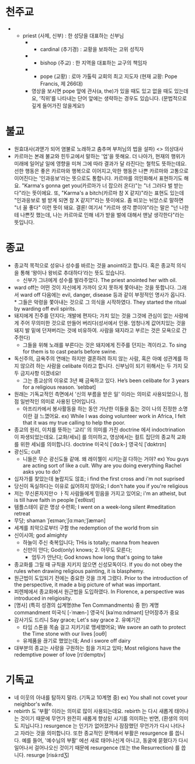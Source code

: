 # 천주교
* - priest (사제, 신부) : 한 성당을 대표하는 신부님
	* - cardinal (추기경) : 교황을 보좌하는 고위 성직자
	* - bishop (주교) : 한 지역을 대표하는 교구의 책임자
	* - pope (교황) : 로마 가톨릭 교회의 최고 지도자 (현재 교황: Pope Francis, 제 266대)
	* 영상을 보시면 pope 앞에 관사(a, the)가 있을 때도 있고 없을 때도 있는데요, ‘직위’를 나타내는 단어 앞에는 생략하는 경우도 있습니다. (문법적으로 깊게 들어가진 않을게요!)

# 불교
* 원효대사(과앧가 되어 염불로 노래하고 춤추며 부처님의 법을 설파) <> 의상대사
* 카르마는 본래 불교와 힌두교에서 말하는 '업'을 뜻해요. 더 나아가, 현재의 행위가 미래에 일어날 일에  영향을 미쳐 그에 따라 결과가 달 라진다는 철학도 뜻하는데요. 선한 행동은 좋은 카르마와 행복으로 이어지고,악한 행동은 나쁜 카르마와 고통으로 이어진다는 '인과응보'라는 뜻으로도 통합니다. 카르마를 의인화해서 표현하기도 해요. "Karma's gonna get you(카르마가 너 잡으러 온다)"는 "너 그러다 벌 받는다"라는 뜻이에요. 또, "Karma's a bitch(카르마 참 X 같지)"라는 표현도 있는데 "인과응보로 벌 받게 되면 참 X 같지?"라는 뜻이에요. 좀 비꼬는 뉘앙스로 말하면 "너 꼴 좋다" 이런 뜻이 돼요. 결론! 여기서 "카르마 생각 뿐이야"라는 말은 "넌 나한테 나쁜짓 했는데, 나는 카르마로 인해 네가 받을 벌에 대해서 맨날 생각한다"라는 뜻입니다.
                                

# 종교
* 종교적 목적으로 성유나 성수를 바르는 것을 anoint라고 합니다. 혹은 종교적 의식을 통해 ‘왕이나 왕비로 추대하다’라는 뜻도 있습니다.
	* 신부가 그녀에게 성수를 발라주었다. The priest anointed her with oil.
* ward off는 어떤 것이 자신에게 가까이 오지 못하게 쫓아내는 것을 뜻합니다. 그래서 ward off 다음에는 evil, danger, disease 등과 같이 부정적인 명사가 옵니다.	* 그들은 악령을 쫓아내는 것으로 그 의식을 시작하였다. They started the ritual by warding off evil spirits.
* 돼지에게 진주를 던지다; 개발에 편자다; 가치 있는 것을 그것에 관심이 없는 사람에게 주어 무의미한 것으로 만들어 버리다(성서에서 인용. 엄청나게 값어치있는 것을 돼지 발 밑에 던져버리는 것에 비유하여. 사람을 돼지라고 부르는 것은 모욕으로 간주한다) 
  * 그들을 위해 노래를 부른다는 것은 돼지에게 진주를 던지는 격이라고. To sing for them is to cast pearls before swine. 
* 독신주의, 금욕주의 연애는 하지만 결혼하려 하지 않는 사람, 혹은 아예 성관계를 하지 않으려 하는 사람을 celibate 이라고 합니다. 신부님이 되기 위해서는 두 가지 모두 금지사항 이겠네요!
	* 그는 종교상의 이유로 3년 째 금욕하고 있다. He’s been celibate for 3 years for a religious reason. ˈselɪbət] 
* 원래는 기독교적인 측면에서 '신의 부름을 받은 일' 이라는 의미로 사용되었으나, 점점 일반적인 의미로 사용된 단어입니다.
	* 아프리카에서 봉사활동을 하는 동안 가난한 이들을 돕는 것이 나의 진정한 소명이란 걸 느꼈어요. ex) While I was doing volunteer work in Africa, I felt that it was my true calling to help the poor.
* 종교의 원리, 이치를 뜻하는 '교리' 의 의미를  가진 doctrine 에서 indoctrination 이 파생되었는데요. [교화/세뇌] 를 의미하고, 영상에서는 컬트 집단의 종교적 교화를 위한 세뇌를 의미합니다. doctrine 미국식 [ˈdɑːk-]  영국식 [ˈdɒktrɪn] 
* 광신도; cult
	* 니들은 무슨 광신도들 같애. 왜 레이첼이 시키는걸 다하는 거야? ex) You guys are acting sort of like a cult. Why are you doing everything Rachel asks you to do?
* 십자가를 찾았는데 놀랍지도 않죠; i find the first cross and i'm not suprised
* 당신이 독실하다는 이유로 싫어하지 않아요; I don't hate you if you're religious 
* 저는 무신론자지만ㅇ ㅏ직 사람들에게 믿음을 가지고 있어요; i'm an atheist, but is till have faith in people [ˈeɪθiɪst]
* 템플스테이 같은 명상 수련회; I went on a week-long silent #meditation retreat
* 무당; shaman ˈʃeɪmən;ˈʃɑːmən;ˈʃæmən]
* 세계를 죄악으로부터 구함 the redemption of the world from sin 
* 신이시여; god almighty
	* 하늘이 주신 축복입니다; THis is totally; manna from heaven
	* 신만이 안다; God(only) knows; 2. 아무도 모른다;
		* 엄두가 안난다; God knows how long that's going to take
* 종교화를 그릴 때 규칙을 지키지 않으면 신성모독이다. 
If you do not obey the rules when drawing religious painting, it is blasphemy.
* 원근법이 도입되기 전에는 중요한 것을 크게 그렸다.
  Prior to the introduction of the perspective, it made a big picture of what was important.
* 피렌체에서 종교화에서 원근법을 도입하였다. 
In Florence, a perspective was introduced in religiosity.
* [명사] (특히 성경의 십계명(the Ten Commandments) 중 한) 계명 commandment 미국식 [-ˈmæn-]  영국식 [kəˈmɑːndmənt]   단어장추가  중요
* 감사기도 드리니 Say grace; Let's say grace 2. 유예기간
	* 타임 스톤을 목숨 걸고 지키기로 맹세했어요; We swore an oath to protect the Time stone with our lives [oʊθ]
	* 유제품을 끊기로 했었는데; And i swore off dairy
* 대부분의 종교는 사랑을 구원하는 힘을 가지고 있따; Most religions have the redemptive power of love [rɪˈdemptɪv] 

# 기독교
* 네 이웃의 아내를 탐하지 말라. (기독교 10계명 중) ex) You shall not covet your neighbor's wife.
* rebirth 도 '부활' 이라는 의미로 많이 사용되는데요. rebirth 는 다시 새롭게 태어나는 것이기 때문에 무언가 완전히 새롭게 향상된 시기를 의미하는 반면, (환생의 의미도 지닙니다.) resurgence 는 인기가 없어졌거나 잠잠했던 무언가가 다시 나타나고 자라는 것을 의미합니다. 또한 종교적인 문맥에서 부활은 resurgence 를 씁니다. 예를 들어, '예수님의 부활' 에선 새로 태어나신게 아니고, 동굴에 묻혔다가 다시 일어나서 걸어나오신 것이기 때문에 resurgence (또는 the Resurrection) 를 씁니다. resurge [risə́:rdƷ]